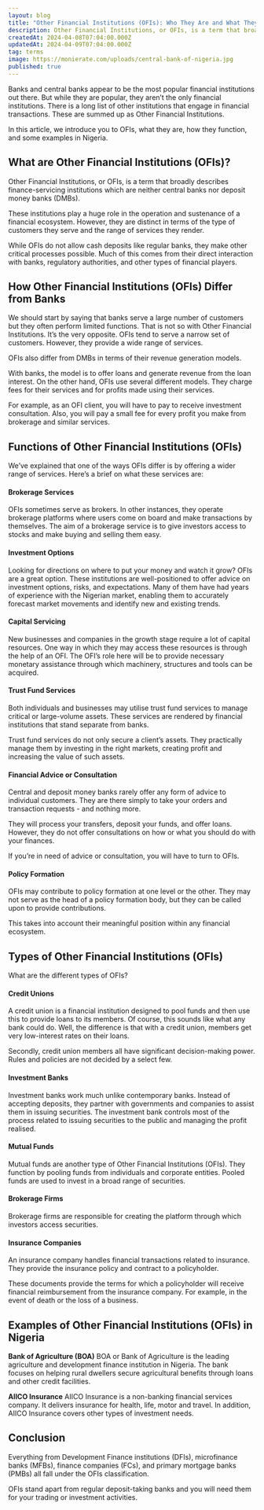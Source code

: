 ```yaml
---
layout: blog
title: "Other Financial Institutions (OFIs): Who They Are and What They Do In Nigeria"
description: Other Financial Institutions, or OFIs, is a term that broadly describes finance-servicing institutions which are neither central banks nor deposit money banks (DMBs).
createdAt: 2024-04-08T07:04:00.000Z
updatedAt: 2024-04-09T07:04:00.000Z
tag: terms
image: https://monierate.com/uploads/central-bank-of-nigeria.jpg
published: true
---
```

Banks and central banks appear to be the most popular financial institutions out there. But while they are popular, they aren’t the only financial institutions. There is a long list of other institutions that engage in financial transactions. These are summed up as Other Financial Institutions.

In this article, we introduce you to OFIs, what they are, how they function, and some examples in Nigeria. 

## What are Other Financial Institutions (OFIs)?

Other Financial Institutions, or OFIs, is a term that broadly describes finance-servicing institutions which are neither central banks nor deposit money banks (DMBs).

These institutions play a huge role in the operation and sustenance of a financial ecosystem. However, they are distinct in terms of the type of customers they serve and the range of services they render.

While OFIs do not allow cash deposits like regular banks, they make other critical processes possible. Much of this comes from their direct interaction with banks, regulatory authorities, and other types of financial players.

## How Other Financial Institutions (OFIs) Differ from Banks
We should start by saying that banks serve a large number of customers but they often perform limited functions. That is not so with Other Financial Institutions. It’s the very opposite. OFIs tend to serve a narrow set of customers. However, they provide a wide range of services.

OFIs also differ from DMBs in terms of their revenue generation models.

With banks, the model is to offer loans and generate revenue from the loan interest. On the other hand, OFIs use several different models. They charge fees for their services and for profits made using their services.

For example, as an OFI client, you will have to pay to receive investment consultation. Also, you will pay a small fee for every profit you make from brokerage and similar services. 

## Functions of Other Financial Institutions (OFIs)
We’ve explained that one of the ways OFIs differ is by offering a wider range of services. Here’s a brief on what these services are:

#### Brokerage Services
OFIs sometimes serve as brokers. In other instances, they operate brokerage platforms where users come on board and make transactions by themselves. The aim of a brokerage service is to give investors access to stocks and make buying and selling them easy.

#### Investment Options
Looking for directions on where to put your money and watch it grow? OFIs are a great option. These institutions are well-positioned to offer advice on investment options, risks, and expectations. Many of them have had years of experience with the Nigerian market, enabling them to accurately forecast market movements and identify new and existing trends.

#### Capital Servicing
New businesses and companies in the growth stage require a lot of capital resources. One way in which they may access these resources is through the help of an OFI. The OFI’s role here will be to provide necessary monetary assistance through which machinery, structures and tools can be acquired.

#### Trust Fund Services
Both individuals and businesses may utilise trust fund services to manage critical or large-volume assets. These services are rendered by financial institutions that stand separate from banks.

Trust fund services do not only secure a client’s assets. They practically manage them by investing in the right markets, creating profit and increasing the value of such assets.

#### Financial Advice or Consultation
Central and deposit money banks rarely offer any form of advice to individual customers. They are there simply to take your orders and transaction requests - and nothing more. 

They will process your transfers, deposit your funds, and offer loans. However, they do not offer consultations on how or what you should do with your finances.

If you’re in need of advice or consultation, you will have to turn to OFIs. 

#### Policy Formation
OFIs may contribute to policy formation at one level or the other. They may not serve as the head of a policy formation body, but they can be called upon to provide contributions.

This takes into account their meaningful position within any financial ecosystem.

## Types of Other Financial Institutions (OFIs)

What are the different types of OFIs?

#### Credit Unions
A credit union is a financial institution designed to pool funds and then use this to provide loans to its members. Of course, this sounds like what any bank could do. Well, the difference is that with a credit union, members get very low-interest rates on their loans.

Secondly, credit union members all have significant decision-making power. Rules and policies are not decided by a select few.

#### Investment Banks
Investment banks work much unlike contemporary banks. Instead of accepting deposits, they partner with governments and companies to assist them in issuing securities. The investment bank controls most of the process related to issuing securities to the public and managing the profit realised.

#### Mutual Funds
Mutual funds are another type of Other Financial Institutions (OFIs). They function by pooling funds from individuals and corporate entities. Pooled funds are used to invest in a broad range of securities.

#### Brokerage Firms
Brokerage firms are responsible for creating the platform through which investors access securities.

#### Insurance Companies
An insurance company handles financial transactions related to insurance. They provide the insurance policy and contract to a policyholder.

These documents provide the terms for which a policyholder will receive financial reimbursement from the insurance company. For example, in the event of death or the loss of a business.

## Examples of Other Financial Institutions (OFIs) in Nigeria

**Bank of Agriculture (BOA)**
BOA or Bank of Agriculture is the leading agriculture and development finance institution in Nigeria. The bank focuses on helping rural dwellers secure agricultural benefits through loans and other credit facilities.

**AIICO Insurance**
AIICO Insurance is a non-banking financial services company. It delivers insurance for health, life, motor and travel. In addition, AIICO Insurance covers other types of investment needs. 
  
## Conclusion
Everything from Development Finance institutions (DFIs), microfinance banks (MFBs), finance companies (FCs), and primary mortgage banks (PMBs) all fall under the OFIs classification. 

OFIs stand apart from regular deposit-taking banks and you will need them for your trading or investment activities.
